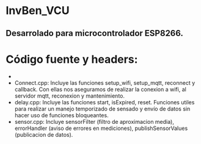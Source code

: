 # InvBen_VCU

Desarrolado para microcontrolador ESP8266.
-



# Código fuente y headers:
-
- Connect.cpp: Incluye las funciones setup_wifi, setup_mqtt, reconnect y callback. Con ellas nos aseguramos de realizar la conexion a wifi, al servidor mqtt, reconexion y mantenimiento.
- delay.cpp: Incluye las funciones start, isExpired, reset. Funciones utiles para realizar un manejo temporizado de sensado y envío de datos sin hacer uso de funciones bloqueantes.
- sensor.cpp: Incluye sensorFilter (filtro de aproximacion media), errorHandler (aviso de errores en mediciones), publishSensorValues (publicacion de datos).
